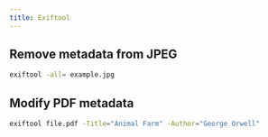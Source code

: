 ```yaml
---
title: Exiftool
---
```


## Remove metadata from JPEG

```bash
exiftool -all= example.jpg
```

## Modify PDF metadata

```bash
exiftool file.pdf -Title="Animal Farm" -Author="George Orwell"
```
